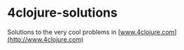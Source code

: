 # 4clojure-solutions
Solutions to the very cool problems in [www.4clojure.com](http://www.4clojure.com)
